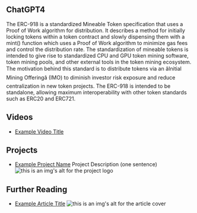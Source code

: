 ## ChatGPT4

The ERC-918 is a standardized Mineable Token specification that uses a Proof of Work algorithm for distribution. It describes a method for initially locking tokens within a token contract and slowly dispensing them with a mint() function which uses a Proof of Work algorithm to minimize gas fees and control the distribution rate. The standardization of mineable tokens is intended to give rise to standardized CPU and GPU token mining software, token mining pools, and other external tools in the token mining ecosystem. The motivation behind this standard is to distribute tokens via an âInitial Mining Offeringâ (IMO) to diminish investor risk exposure and reduce centralization in new token projects. The ERC-918 is intended to be standalone, allowing maximum interoperability with other token standards such as ERC20 and ERC721.

## Videos

- [Example Video Title](https://www.youtube.com/watch?v=TDGq4aeevgY)

## Projects

- [Example Project Name](https://xxxx.xxx/xxxxx) Project Description (one sentence) ![this is an img's alt for the project logo](https://xxxx.xxx/project-logo.xxx)

## Further Reading

- [Example Article Title](https://xxxx.xxx/xxxxx) ![this is an img's alt for the article cover](https://xxxx.xxx/article-cover.xxx)
